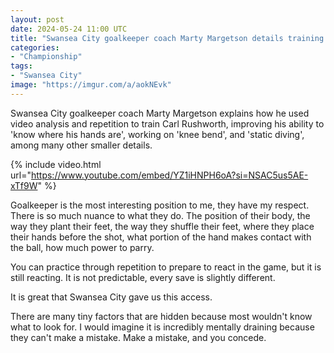 ```yaml
---
layout: post
date: 2024-05-24 11:00 UTC
title: "Swansea City goalkeeper coach Marty Margetson details training with Carl Rushworth"
categories:
- "Championship"
tags:
- "Swansea City"
image: "https://imgur.com/a/aokNEvk"
---
```


Swansea City goalkeeper coach Marty Margetson explains how he used video analysis and repetition to train Carl Rushworth, improving his ability to 'know where his hands are', working on 'knee bend', and 'static diving', among many other smaller details.

<!---more--->

{% include video.html url="https://www.youtube.com/embed/YZ1iHNPH6oA?si=NSAC5us5AE-xTf9W" %}

Goalkeeper is the most interesting position to me, they have my respect. There is so much nuance to what they do. The position of their body, the way they plant their feet, the way they shuffle their feet, where they place their hands before the shot, what portion of the hand makes contact with the ball, how much power to parry.

You can practice through repetition to prepare to react in the game, but it is still reacting. It is not predictable, every save is slightly different. 

It is great that Swansea City gave us this access. 

There are many tiny factors that are hidden because most wouldn't know what to look for. I would imagine it is incredibly mentally draining because they can't make a mistake. Make a mistake, and you concede. 